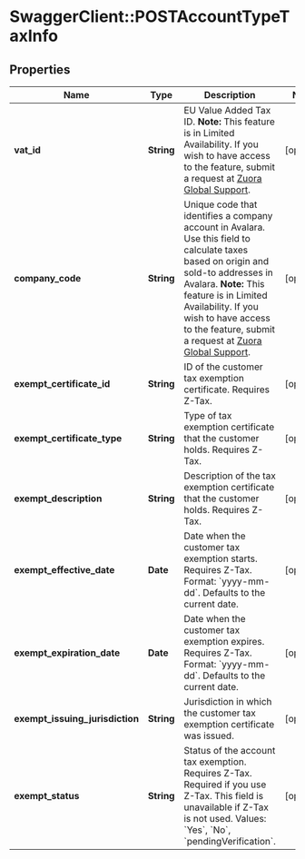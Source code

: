 # SwaggerClient::POSTAccountTypeTaxInfo

## Properties
Name | Type | Description | Notes
------------ | ------------- | ------------- | -------------
**vat_id** | **String** | EU Value Added Tax ID.   **Note:** This feature is in Limited Availability. If you wish to have access to the feature, submit a request at [Zuora Global Support](https://support.zuora.com).  | [optional] 
**company_code** | **String** | Unique code that identifies a company account in Avalara. Use this field to calculate taxes based on origin and sold-to addresses in Avalara.  **Note:** This feature is in Limited Availability. If you wish to have access to the feature, submit a request at [Zuora Global Support](https://support.zuora.com).   | [optional] 
**exempt_certificate_id** | **String** | ID of the customer tax exemption certificate. Requires Z-Tax.  | [optional] 
**exempt_certificate_type** | **String** | Type of tax exemption certificate that the customer holds. Requires Z-Tax.  | [optional] 
**exempt_description** | **String** | Description of the tax exemption certificate that the customer holds. Requires Z-Tax.  | [optional] 
**exempt_effective_date** | **Date** | Date when the customer tax exemption starts. Requires Z-Tax.  Format: &#x60;yyyy-mm-dd&#x60;. Defaults to the current date.  | [optional] 
**exempt_expiration_date** | **Date** | Date when the customer tax exemption expires. Requires Z-Tax.  Format: &#x60;yyyy-mm-dd&#x60;. Defaults to the current date.  | [optional] 
**exempt_issuing_jurisdiction** | **String** | Jurisdiction in which the customer tax exemption certificate was issued.  | [optional] 
**exempt_status** | **String** | Status of the account tax exemption. Requires Z-Tax.  Required if you use Z-Tax. This field is unavailable if Z-Tax is not used.  Values: &#x60;Yes&#x60;, &#x60;No&#x60;, &#x60;pendingVerification&#x60;.  | [optional] 


